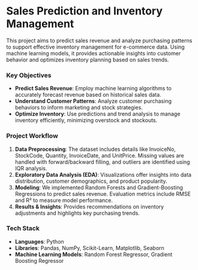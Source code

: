 # Sales Prediction and Inventory Management

This project aims to predict sales revenue and analyze purchasing patterns to support effective inventory management for e-commerce data. Using machine learning models, it provides actionable insights into customer behavior and optimizes inventory planning based on sales trends.

### Key Objectives
- **Predict Sales Revenue**: Employ machine learning algorithms to accurately forecast revenue based on historical sales data.
- **Understand Customer Patterns**: Analyze customer purchasing behaviors to inform marketing and stock strategies.
- **Optimize Inventory**: Use predictions and trend analysis to manage inventory efficiently, minimizing overstock and stockouts.

### Project Workflow
1. **Data Preprocessing**: The dataset includes details like InvoiceNo, StockCode, Quantity, InvoiceDate, and UnitPrice. Missing values are handled with forward/backward filling, and outliers are identified using IQR analysis.
2. **Exploratory Data Analysis (EDA)**: Visualizations offer insights into data distribution, customer demographics, and product popularity.
3. **Modeling**: We implemented Random Forests and Gradient-Boosting Regressions to predict sales revenue. Evaluation metrics include RMSE and R² to measure model performance.
4. **Results & Insights**: Provides recommendations on inventory adjustments and highlights key purchasing trends.

### Tech Stack
- **Languages**: Python
- **Libraries**: Pandas, NumPy, Scikit-Learn, Matplotlib, Seaborn
- **Machine Learning Models**: Random Forest Regressor, Gradient Boosting Regressor

